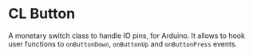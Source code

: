 # CL Button

A monetary switch class to handle IO pins, for Arduino. It allows to hook user functions to `onButtonDown`, `onButtonUp` and `onButtonPress` events.
